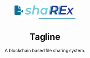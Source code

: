 <!--Just Share It
     Blockchain based file sharing system-->

<div align="center" >
     <img src="src/logo.png" alt="logo" width="200" height="auto" />
     <h1>Tagline</h1>
     <p>A blockchain based file sharing system. </p>

</div>

